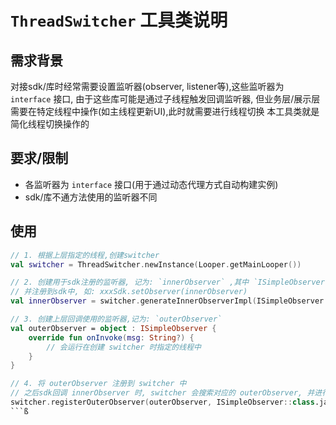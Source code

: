 # `ThreadSwitcher` 工具类说明

## 需求背景

对接sdk/库时经常需要设置监听器(observer, listener等),这些监听器为 `interface` 接口, 由于这些库可能是通过子线程触发回调监听器,
但业务层/展示层需要在特定线程中操作(如主线程更新UI),此时就需要进行线程切换 本工具类就是简化线程切换操作的

## 要求/限制

* 各监听器为 `interface` 接口(用于通过动态代理方式自动构建实例)
* sdk/库不通方法使用的监听器不同

## 使用

```kotlin
// 1. 根据上层指定的线程,创建switcher
val switcher = ThreadSwitcher.newInstance(Looper.getMainLooper())

// 2. 创建用于sdk注册的监听器, 记为: `innerObserver` ,其中 `ISimpleObserver` 为对应的接口类
// 并注册到sdk中, 如: xxxSdk.setObserver(innerObserver)
val innerObserver = switcher.generateInnerObserverImpl(ISimpleObserver::class.java)

// 3. 创建上层回调使用的监听器,记为: `outerObserver`
val outerObserver = object : ISimpleObserver {
    override fun onInvoke(msg: String?) {
        // 会运行在创建 switcher 时指定的线程中
    }
} 

// 4. 将 outerObserver 注册到 switcher 中
// 之后sdk回调 innerObserver 时, switcher 会搜索对应的 outerObserver, 并进行线程切换及触发  
switcher.registerOuterObserver(outerObserver, ISimpleObserver::class.java)
```ß